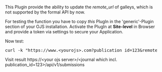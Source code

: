 This Plugin provide the ability to update the _remote_url_ of galleys, which is not supported by the formal API by now.

For testing the function you have to copy _this_ PlugIn in the 'generic'-Plugin section of your OJS installation.
Activate the PlugIn at **Site-level** in Browser and provide a token via settings to secure your Application.


Now test:

<pre>curl -k "https://www.&lt;yourojs&gt;.com?publication_id=123&remote_url=<your DOI URI>&token=&lt;token in Plugin settings&gt;"</pre>

Visit result https://&lt;your ojs server&gt;/&lt;journal which incl. publication_id=123&gt;/api/v1/submissions